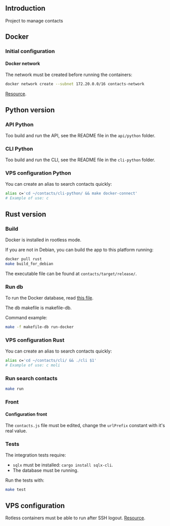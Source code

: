 ## Introduction

Project to manage contacts

## Docker

### Initial configuration

#### Docker network

The network must be created before running the containers:

```bash
docker network create --subnet 172.20.0.0/16 contacts-network
```

[Resource](https://dev.to/rizkyrajitha/connect-api-and-a-database-with-docker-network-299g).

## Python version

### API Python

Too build and run the API, see the README file in the `api/python` folder.

### CLI Python

Too build and run the CLI, see the README file in the `cli-python` folder.

### VPS configuration Python

You can create an alias to search contacts quickly:

```bash
alias c='cd ~/contacts/cli-python/ && make docker-connect'
# Example of use: c
```

## Rust version

### Build

Docker is installed in rootless mode.

If you are not in Debian, you can build the app to this platform running:

```bash
docker pull rust
make build_for_debian
```

The executable file can be found at `contacts/target/release/`.

### Run db

To run the Docker database, read [this file](https://github.com/CarlosAMolina/postgresql/blob/main/docker/README.md).

The db makefile is makefile-db.

Command example:

```bash
make -f makefile-db run-docker
```

### VPS configuration Rust

You can create an alias to search contacts quickly:

```bash
alias c='cd ~/contacts/cli/ && ./cli $1'
# Example of use: c moli
```

### Run search contacts

```bash
make run
```

### Front

#### Configuration front

The `contacts.js` file must be edited, change the `urlPrefix` constant with it's real value.

### Tests

The integration tests require:

- `sqlx` must be installed: `cargo install sqlx-cli`.
- The database must be running.

Run the tests with:

```bash
make test
```

## VPS configuration

Rotless containers must be able to run after SSH logout. [Resource](https://stackoverflow.com/questions/71372713/rootless-mode-docker-daemon-not-running-after-logging-back-in-ssh).
